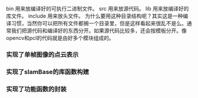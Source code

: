 bin 用来放编译好的可执行二进制文件。
src 用来放源代码。
lib 用来放编译好的库文件。
include 用来放头文件。
为什么要用这种目录结构呢？其实这是一种编译习惯，当然你可以把所有文件都搁一个目录里，但是这样看起来很乱不是么。通常我们把源代码和编译好的东西分开。如果源代码比较多，还会按模板分开。像opencv和pcl的代码就是由好多个模块组成的。





### 实现了单帧图像的点云表示

### 实现了slamBase的库函数构建

### 实现了功能函数的封装

